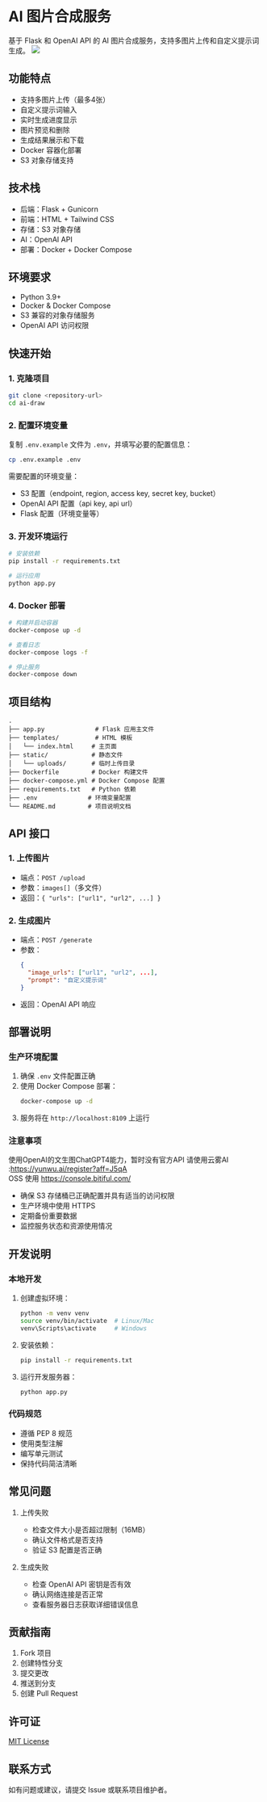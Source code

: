 # AI 图片合成服务

基于 Flask 和 OpenAI API 的 AI 图片合成服务，支持多图片上传和自定义提示词生成。
![](https://hatui.s3.bitiful.net/wxg%2Fphoto_website_1.png?no-wait=on)

## 功能特点

- 支持多图片上传（最多4张）
- 自定义提示词输入
- 实时生成进度显示
- 图片预览和删除
- 生成结果展示和下载
- Docker 容器化部署
- S3 对象存储支持

## 技术栈

- 后端：Flask + Gunicorn
- 前端：HTML + Tailwind CSS
- 存储：S3 对象存储
- AI：OpenAI API
- 部署：Docker + Docker Compose

## 环境要求

- Python 3.9+
- Docker & Docker Compose
- S3 兼容的对象存储服务
- OpenAI API 访问权限

## 快速开始

### 1. 克隆项目

```bash
git clone <repository-url>
cd ai-draw
```

### 2. 配置环境变量

复制 `.env.example` 文件为 `.env`，并填写必要的配置信息：

```bash
cp .env.example .env
```

需要配置的环境变量：
- S3 配置（endpoint, region, access key, secret key, bucket）
- OpenAI API 配置（api key, api url）
- Flask 配置（环境变量等）

### 3. 开发环境运行

```bash
# 安装依赖
pip install -r requirements.txt

# 运行应用
python app.py
```

### 4. Docker 部署

```bash
# 构建并启动容器
docker-compose up -d

# 查看日志
docker-compose logs -f

# 停止服务
docker-compose down
```

## 项目结构

```
.
├── app.py              # Flask 应用主文件
├── templates/          # HTML 模板
│   └── index.html     # 主页面
├── static/            # 静态文件
│   └── uploads/       # 临时上传目录
├── Dockerfile         # Docker 构建文件
├── docker-compose.yml # Docker Compose 配置
├── requirements.txt   # Python 依赖
├── .env              # 环境变量配置
└── README.md         # 项目说明文档
```

## API 接口

### 1. 上传图片

- 端点：`POST /upload`
- 参数：`images[]`（多文件）
- 返回：`{ "urls": ["url1", "url2", ...] }`

### 2. 生成图片

- 端点：`POST /generate`
- 参数：
  ```json
  {
    "image_urls": ["url1", "url2", ...],
    "prompt": "自定义提示词"
  }
  ```
- 返回：OpenAI API 响应

## 部署说明

### 生产环境配置

1. 确保 `.env` 文件配置正确
2. 使用 Docker Compose 部署：
   ```bash
   docker-compose up -d
   ```
3. 服务将在 `http://localhost:8109` 上运行

### 注意事项
使用OpenAI的文生图ChatGPT4能力，暂时没有官方API 请使用云雾AI :https://yunwu.ai/register?aff=J5qA    
OSS 使用 https://console.bitiful.com/

- 确保 S3 存储桶已正确配置并具有适当的访问权限
- 生产环境中使用 HTTPS
- 定期备份重要数据
- 监控服务状态和资源使用情况

## 开发说明

### 本地开发

1. 创建虚拟环境：
   ```bash
   python -m venv venv
   source venv/bin/activate  # Linux/Mac
   venv\Scripts\activate     # Windows
   ```

2. 安装依赖：
   ```bash
   pip install -r requirements.txt
   ```

3. 运行开发服务器：
   ```bash
   python app.py
   ```

### 代码规范

- 遵循 PEP 8 规范
- 使用类型注解
- 编写单元测试
- 保持代码简洁清晰

## 常见问题

1. 上传失败
   - 检查文件大小是否超过限制（16MB）
   - 确认文件格式是否支持
   - 验证 S3 配置是否正确

2. 生成失败
   - 检查 OpenAI API 密钥是否有效
   - 确认网络连接是否正常
   - 查看服务器日志获取详细错误信息

## 贡献指南

1. Fork 项目
2. 创建特性分支
3. 提交更改
4. 推送到分支
5. 创建 Pull Request

## 许可证

[MIT License](LICENSE)

## 联系方式

如有问题或建议，请提交 Issue 或联系项目维护者。
